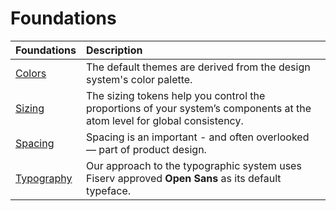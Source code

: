 # Foundations

| Foundations  | Description |
| :--------- | :---------- |
| [Colors](?path=docs/guidelines/colors.md)                         | The default themes are derived from the design system's color palette. |
| [Sizing](?path=docs/guidelines/size_and_spacing.md)               | The sizing tokens help you control the proportions of your system’s components at the atom level for global consistency. |
| [Spacing](?path=docs/guidelines/size_and_spacing.md)              | Spacing is an important - and often overlooked — part of product design. |
| [Typography](?path=docs/guidelines/typography.md)                 | Our approach to the typographic system uses Fiserv approved **Open Sans** as its default typeface. |
